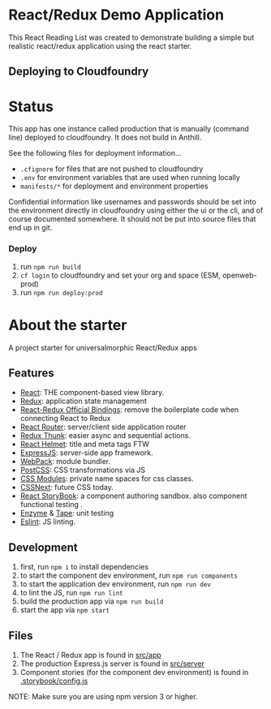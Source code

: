 # React/Redux Demo Application

This React Reading List was created to demonstrate building a simple but
realistic react/redux application using the react starter.

## Deploying to Cloudfoundry

# Status

This app has one instance called production that is manually (command line)
deployed to cloudfoundry. It does not build in Anthill.

See the following files for deployment information...
* `.cfignore` for files that are not pushed to cloudfoundry
* `.env` for environment variables that are used when running locally
* `manifests/*` for deployment and environment properties

Confidential information like usernames and passwords should be set into the
environment directly in cloudfoundry using either the ui or the cli, and of
course documented somewhere. It should not be put into source files that end
up in git.

### Deploy
1. run `npm run build`
1. `cf login` to cloudfoundry and set your org and space (ESM, openweb-prod)
1. run `npm run deploy:prod`

# About the starter
A project starter for universalmorphic React/Redux apps


## Features

*   [React](https://facebook.github.io/react/): THE component-based view library.
*   [Redux](http://redux.js.org/): application state management
*   [React-Redux Official Bindings](https://github.com/reactjs/react-redux): remove the boilerplate code when connecting React to Redux
*   [React Router](https://github.com/reactjs/react-router): server/client side application router
*   [Redux Thunk](https://github.com/gaearon/redux-thunk): easier async and sequential actions.
*   [React Helmet](https://github.com/nfl/react-helmet): title and meta tags FTW
*   [ExpressJS](http://expressjs.com/): server-side app framework.
*   [WebPack](https://webpack.github.io/): module bundler.
*   [PostCSS](https://github.com/postcss/postcss): CSS transformations via JS
*   [CSS Modules](https://github.com/css-modules/css-modules): private name spaces for css classes.
*   [CSSNext](http://cssnext.io/): future CSS today.
*   [React StoryBook](https://github.com/kadirahq/react-storybook): a component authoring sandbox. also component functional testing .
*   [Enzyme](https://github.com/airbnb/enzyme) & [Tape](https://github.com/substack/tape): unit testing
*   [Eslint](http://eslint.org/): JS linting.


## Development

1.  first, run `npm i` to install dependencies
1.  to start the component dev environment, run `npm run components`
1.  to start the application dev environment, run `npm run dev`
1.  to lint the JS, run `npm run lint`
1.  build the production app via `npm run build`
1.  start the app via `npm start`


## Files

1.  The React / Redux app is found in [src/app](./src/app)
1.  The production Express.js server is found in [src/server](./src/server)
1.  Component stories (for the component dev environment) is found in [.storybook/config.js](./.storybook/config.js)



NOTE: Make sure you are using npm version 3 or higher.
